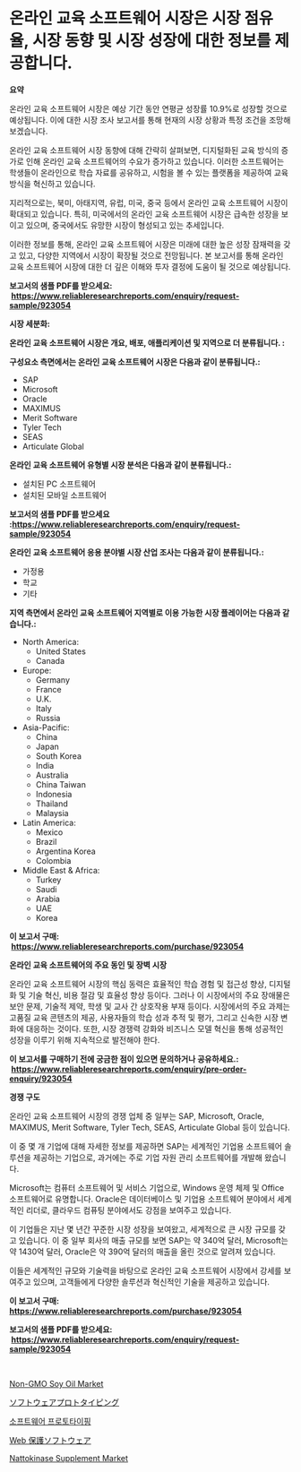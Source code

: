 <p><h1>온라인 교육 소프트웨어 시장은 시장 점유율, 시장 동향 및 시장 성장에 대한 정보를 제공합니다.</h1></p><p><strong>요약</strong></p>
<p><p>온라인 교육 소프트웨어 시장은 예상 기간 동안 연평균 성장률 10.9%로 성장할 것으로 예상됩니다. 이에 대한 시장 조사 보고서를 통해 현재의 시장 상황과 특정 조건을 조망해보겠습니다.</p><p>온라인 교육 소프트웨어 시장 동향에 대해 간략히 살펴보면, 디지털화된 교육 방식의 증가로 인해 온라인 교육 소프트웨어의 수요가 증가하고 있습니다. 이러한 소프트웨어는 학생들이 온라인으로 학습 자료를 공유하고, 시험을 볼 수 있는 플랫폼을 제공하여 교육 방식을 혁신하고 있습니다.</p><p>지리적으로는, 북미, 아태지역, 유럽, 미국, 중국 등에서 온라인 교육 소프트웨어 시장이 확대되고 있습니다. 특히, 미국에서의 온라인 교육 소프트웨어 시장은 급속한 성장을 보이고 있으며, 중국에서도 유망한 시장이 형성되고 있는 추세입니다.</p><p>이러한 정보를 통해, 온라인 교육 소프트웨어 시장은 미래에 대한 높은 성장 잠재력을 갖고 있고, 다양한 지역에서 시장이 확장될 것으로 전망됩니다. 본 보고서를 통해 온라인 교육 소프트웨어 시장에 대한 더 깊은 이해와 투자 결정에 도움이 될 것으로 예상됩니다.</p></p>
<p><strong>보고서의 샘플 PDF를 받으세요: &nbsp;<a href="https://www.reliableresearchreports.com/enquiry/request-sample/923054">https://www.reliableresearchreports.com/enquiry/request-sample/923054</a></strong></p>
<p><strong>시장 세분화:</strong></p>
<p><strong> 온라인 교육 소프트웨어 시장은 개요, 배포, 애플리케이션 및 지역으로 더 분류됩니다. :</strong></p>
<p><strong>구성요소 측면에서는 온라인 교육 소프트웨어 시장은 다음과 같이 분류됩니다.:</strong></p>
<p><ul><li>SAP</li><li>Microsoft</li><li>Oracle</li><li>MAXIMUS</li><li>Merit Software</li><li>Tyler Tech</li><li>SEAS</li><li>Articulate Global</li></ul></p>
<p><strong> 온라인 교육 소프트웨어 유형별 시장 분석은 다음과 같이 분류됩니다.:</strong></p>
<p><ul><li>설치된 PC 소프트웨어</li><li>설치된 모바일 소프트웨어</li></ul></p>
<p><strong>보고서의 샘플 PDF를 받으세요 :<a href="https://www.reliableresearchreports.com/enquiry/request-sample/923054">https://www.reliableresearchreports.com/enquiry/request-sample/923054</a></strong></p>
<p><strong> 온라인 교육 소프트웨어 응용 분야별 시장 산업 조사는 다음과 같이 분류됩니다.:</strong></p>
<p><ul><li>가정용</li><li>학교</li><li>기타</li></ul></p>
<p><strong>지역 측면에서 온라인 교육 소프트웨어 지역별로 이용 가능한 시장 플레이어는 다음과 같습니다.:</strong></p>
<p><ul>
    <li>
        North America:
        <ul>
            <li>United States</li>
            <li>Canada</li>
        </ul>
    </li>
    <li>
        Europe:
        <ul>
            <li>Germany</li>
            <li>France</li>
            <li>U.K.</li>
            <li>Italy</li>
            <li>Russia</li>
        </ul>
    </li>
    <li>
        Asia-Pacific:
        <ul>
            <li>China</li>
            <li>Japan</li>
            <li>South Korea</li>
            <li>India</li>
            <li>Australia</li>
            <li>China Taiwan</li>
            <li>Indonesia</li>
            <li>Thailand</li>
            <li>Malaysia</li>
        </ul>
    </li>
    <li>
        Latin America:
        <ul>
            <li>Mexico</li>
            <li>Brazil</li>
            <li>Argentina Korea</li>
            <li>Colombia</li>
        </ul>
    </li>
    <li>
        Middle East & Africa:
        <ul>
            <li>Turkey</li>
            <li>Saudi</li>
            <li>Arabia</li>
            <li>UAE</li>
            <li>Korea</li>
        </ul>
    </li>
    </ul></p>
<p><strong>이 보고서 구매: &nbsp;<a href="https://www.reliableresearchreports.com/purchase/923054">https://www.reliableresearchreports.com/purchase/923054</a></strong></p>
<p><strong>온라인 교육 소프트웨어의 주요 동인 및 장벽 시장</strong></p>
<p><p>온라인 교육 소프트웨어 시장의 핵심 동력은 효율적인 학습 경험 및 접근성 향상, 디지털화 및 기술 혁신, 비용 절감 및 효율성 향상 등이다. 그러나 이 시장에서의 주요 장애물은 보안 문제, 기술적 제약, 학생 및 교사 간 상호작용 부재 등이다. 시장에서의 주요 과제는 고품질 교육 콘텐츠의 제공, 사용자들의 학습 성과 추적 및 평가, 그리고 신속한 시장 변화에 대응하는 것이다. 또한, 시장 경쟁력 강화와 비즈니스 모델 혁신을 통해 성공적인 성장을 이루기 위해 지속적으로 발전해야 한다.</p></p>
<p><strong>이 보고서를 구매하기 전에 궁금한 점이 있으면 문의하거나 공유하세요.: &nbsp;<a href="https://www.reliableresearchreports.com/enquiry/pre-order-enquiry/923054">https://www.reliableresearchreports.com/enquiry/pre-order-enquiry/923054</a></strong></p>
<p><strong>경쟁 구도</strong></p>
<p><p>온라인 교육 소프트웨어 시장의 경쟁 업체 중 일부는 SAP, Microsoft, Oracle, MAXIMUS, Merit Software, Tyler Tech, SEAS, Articulate Global 등이 있습니다. </p><p>이 중 몇 개 기업에 대해 자세한 정보를 제공하면 SAP는 세계적인 기업용 소프트웨어 솔루션을 제공하는 기업으로, 과거에는 주로 기업 자원 관리 소프트웨어를 개발해 왔습니다. </p><p>Microsoft는 컴퓨터 소프트웨어 및 서비스 기업으로, Windows 운영 체제 및 Office 소프트웨어로 유명합니다. Oracle은 데이터베이스 및 기업용 소프트웨어 분야에서 세계적인 리더로, 클라우드 컴퓨팅 분야에서도 강점을 보여주고 있습니다. </p><p>이 기업들은 지난 몇 년간 꾸준한 시장 성장을 보여왔고, 세계적으로 큰 시장 규모를 갖고 있습니다. 이 중 일부 회사의 매출 규모를 보면 SAP는 약 340억 달러, Microsoft는 약 1430억 달러, Oracle은 약 390억 달러의 매출을 올린 것으로 알려져 있습니다. </p><p>이들은 세계적인 규모와 기술력을 바탕으로 온라인 교육 소프트웨어 시장에서 강세를 보여주고 있으며, 고객들에게 다양한 솔루션과 혁신적인 기술을 제공하고 있습니다.</p></p>
<p><strong>이 보고서 구매: &nbsp; <a href="https://www.reliableresearchreports.com/purchase/923054">https://www.reliableresearchreports.com/purchase/923054</a></strong></p>
<p><strong>보고서의 샘플 PDF를 받으세요: &nbsp;<a href="https://www.reliableresearchreports.com/enquiry/request-sample/923054">https://www.reliableresearchreports.com/enquiry/request-sample/923054</a></strong><strong></strong></p>
<p>&nbsp;</p>
<p><p><a href="https://github.com/irfadac/Market-Research-Report-List-2/blob/main/non-gmo-soy-oil-market.md">Non-GMO Soy Oil Market</a></p><p><a href="https://github.com/lababdou/Market-Research-Report-List-2/blob/main/6819731182650.md">ソフトウェアプロトタイピング</a></p><p><a href="https://github.com/laholand/Market-Research-Report-List-2/blob/main/8936806182645.md">소프트웨어 프로토타이핑</a></p><p><a href="https://github.com/mohamedbakry57/Market-Research-Report-List-2/blob/main/2305384182649.md">Web 保護ソフトウェア</a></p><p><a href="https://issuu.com/reportprime-2/docs/nattokinase-supplement-market-size-2030.pptx">Nattokinase Supplement Market</a></p></p>